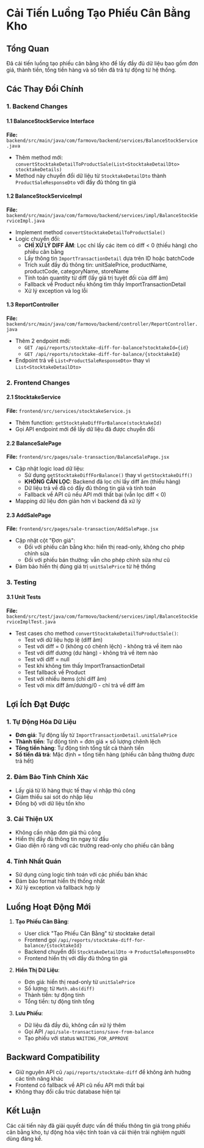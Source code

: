 # Cải Tiến Luồng Tạo Phiếu Cân Bằng Kho

## Tổng Quan
Đã cải tiến luồng tạo phiếu cân bằng kho để lấy đầy đủ dữ liệu bao gồm đơn giá, thành tiền, tổng tiền hàng và số tiền đã trả tự động từ hệ thống.

## Các Thay Đổi Chính

### 1. Backend Changes

#### 1.1 BalanceStockService Interface
**File:** `backend/src/main/java/com/farmovo/backend/services/BalanceStockService.java`
- Thêm method mới: `convertStocktakeDetailToProductSale(List<StocktakeDetailDto> stocktakeDetails)`
- Method này chuyển đổi dữ liệu từ `StocktakeDetailDto` thành `ProductSaleResponseDto` với đầy đủ thông tin giá

#### 1.2 BalanceStockServiceImpl
**File:** `backend/src/main/java/com/farmovo/backend/services/impl/BalanceStockServiceImpl.java`
- Implement method `convertStocktakeDetailToProductSale()`
- Logic chuyển đổi:
  - **CHỈ XỬ LÝ DIFF ÂM**: Lọc chỉ lấy các item có diff < 0 (thiếu hàng) cho phiếu cân bằng
  - Lấy thông tin `ImportTransactionDetail` dựa trên ID hoặc batchCode
  - Trích xuất đầy đủ thông tin: unitSalePrice, productName, productCode, categoryName, storeName
  - Tính toán quantity từ diff (lấy giá trị tuyệt đối của diff âm)
  - Fallback về Product nếu không tìm thấy ImportTransactionDetail
  - Xử lý exception và log lỗi

#### 1.3 ReportController
**File:** `backend/src/main/java/com/farmovo/backend/controller/ReportController.java`
- Thêm 2 endpoint mới:
  - `GET /api/reports/stocktake-diff-for-balance?stocktakeId={id}`
  - `GET /api/reports/stocktake-diff-for-balance/{stocktakeId}`
- Endpoint trả về `List<ProductSaleResponseDto>` thay vì `List<StocktakeDetailDto>`

### 2. Frontend Changes

#### 2.1 StocktakeService
**File:** `frontend/src/services/stocktakeService.js`
- Thêm function: `getStocktakeDiffForBalance(stocktakeId)`
- Gọi API endpoint mới để lấy dữ liệu đã được chuyển đổi

#### 2.2 BalanceSalePage
**File:** `frontend/src/pages/sale-transaction/BalanceSalePage.jsx`
- Cập nhật logic load dữ liệu:
  - Sử dụng `getStocktakeDiffForBalance()` thay vì `getStocktakeDiff()`
  - **KHÔNG CẦN LỌC**: Backend đã lọc chỉ lấy diff âm (thiếu hàng)
  - Dữ liệu trả về đã có đầy đủ thông tin giá và tính toán
  - Fallback về API cũ nếu API mới thất bại (vẫn lọc diff < 0)
- Mapping dữ liệu đơn giản hơn vì backend đã xử lý

#### 2.3 AddSalePage
**File:** `frontend/src/pages/sale-transaction/AddSalePage.jsx`
- Cập nhật cột "Đơn giá":
  - Đối với phiếu cân bằng kho: hiển thị read-only, không cho phép chỉnh sửa
  - Đối với phiếu bán thường: vẫn cho phép chỉnh sửa như cũ
- Đảm bảo hiển thị đúng giá trị `unitSalePrice` từ hệ thống

### 3. Testing

#### 3.1 Unit Tests
**File:** `backend/src/test/java/com/farmovo/backend/services/impl/BalanceStockServiceImplTest.java`
- Test cases cho method `convertStocktakeDetailToProductSale()`:
  - Test với dữ liệu hợp lệ (diff âm)
  - Test với diff = 0 (không có chênh lệch) - không trả về item nào
  - Test với diff dương (dư hàng) - không trả về item nào
  - Test với diff = null
  - Test khi không tìm thấy ImportTransactionDetail
  - Test fallback về Product
  - Test với nhiều items (chỉ diff âm)
  - Test với mix diff âm/dương/0 - chỉ trả về diff âm

## Lợi Ích Đạt Được

### 1. Tự Động Hóa Dữ Liệu
- **Đơn giá**: Tự động lấy từ `ImportTransactionDetail.unitSalePrice`
- **Thành tiền**: Tự động tính = đơn giá × số lượng chênh lệch
- **Tổng tiền hàng**: Tự động tính tổng tất cả thành tiền
- **Số tiền đã trả**: Mặc định = tổng tiền hàng (phiếu cân bằng thường được trả hết)

### 2. Đảm Bảo Tính Chính Xác
- Lấy giá từ lô hàng thực tế thay vì nhập thủ công
- Giảm thiểu sai sót do nhập liệu
- Đồng bộ với dữ liệu tồn kho

### 3. Cải Thiện UX
- Không cần nhập đơn giá thủ công
- Hiển thị đầy đủ thông tin ngay từ đầu
- Giao diện rõ ràng với các trường read-only cho phiếu cân bằng

### 4. Tính Nhất Quán
- Sử dụng cùng logic tính toán với các phiếu bán khác
- Đảm bảo format hiển thị thống nhất
- Xử lý exception và fallback hợp lý

## Luồng Hoạt Động Mới

1. **Tạo Phiếu Cân Bằng**:
   - User click "Tạo Phiếu Cân Bằng" từ stocktake detail
   - Frontend gọi `/api/reports/stocktake-diff-for-balance/{stocktakeId}`
   - Backend chuyển đổi `StocktakeDetailDto` → `ProductSaleResponseDto`
   - Frontend hiển thị với đầy đủ thông tin giá

2. **Hiển Thị Dữ Liệu**:
   - Đơn giá: hiển thị read-only từ `unitSalePrice`
   - Số lượng: từ `Math.abs(diff)`
   - Thành tiền: tự động tính
   - Tổng tiền: tự động tính tổng

3. **Lưu Phiếu**:
   - Dữ liệu đã đầy đủ, không cần xử lý thêm
   - Gọi API `/api/sale-transactions/save-from-balance`
   - Tạo phiếu với status `WAITING_FOR_APPROVE`

## Backward Compatibility
- Giữ nguyên API cũ `/api/reports/stocktake-diff` để không ảnh hưởng các tính năng khác
- Frontend có fallback về API cũ nếu API mới thất bại
- Không thay đổi cấu trúc database hiện tại

## Kết Luận
Các cải tiến này đã giải quyết được vấn đề thiếu thông tin giá trong phiếu cân bằng kho, tự động hóa việc tính toán và cải thiện trải nghiệm người dùng đáng kể.
